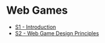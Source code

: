 # Web Games

* [S1 - Introduction](exports/WG-S1-Introduction.html)
* [S2 - Web Game Design Principles](exports/WG-S2-Design-Principles.html)